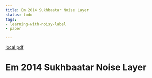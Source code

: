 ```yaml
---
title: Em 2014 Sukhbaatar Noise Layer
status: todo
tags:
- learning-with-noisy-label
- paper

---
```


[local pdf](../../../pdfs/EM-2014-Sukhbaatar-noise-layer.pdf)

# Em 2014 Sukhbaatar Noise Layer
